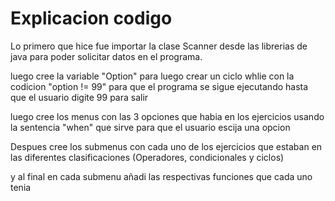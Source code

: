 # Explicacion codigo 

Lo primero que hice fue importar la clase Scanner desde las librerias de java para poder solicitar datos en el programa.

luego cree la variable "Option" para luego crear un ciclo whlie con la codicion "option != 99" para que el programa se sigue ejecutando hasta que el usuario digite 99 para salir 

luego cree los menus con las 3 opciones que habia en los ejercicios usando la sentencia "when" que sirve para que el usuario escija una opcion

Despues cree los submenus con cada uno de los ejercicios que estaban en las diferentes clasificaciones (Operadores, condicionales y ciclos)

y al final en cada submenu añadi las respectivas funciones que cada uno tenia
